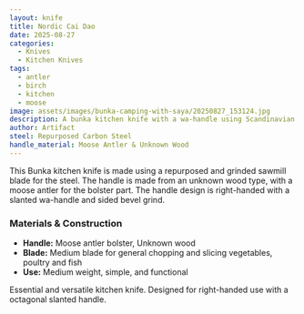 ```yaml
---
layout: knife
title: Nordic Cai Dao
date: 2025-08-27
categories:
  - Knives
  - Kitchen Knives
tags:
  - antler
  - birch
  - kitchen
  - moose
image: assets/images/bunka-camping-with-saya/20250827_153124.jpg
description: A bunka kitchen knife with a wa-handle using Scandinavian materials.
author: Artifact
steel: Repurposed Carbon Steel
handle_material: Moose Antler & Unknown Wood
---
```

This Bunka kitchen knife is made using a repurposed and grinded sawmill blade for the steel.
The handle is made from an unknown wood type,
with a moose antler for the bolster part.
The handle design is right-handed with a slanted wa-handle and sided bevel grind.

### **Materials & Construction**
- **Handle:** Moose antler bolster, Unknown wood
- **Blade:** Medium blade for general chopping and slicing vegetables, poultry and fish
- **Use:** Medium weight, simple, and functional  

Essential and versatile kitchen knife. Designed for right-handed use with a octagonal slanted handle.

